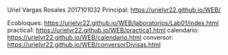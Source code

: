 Uriel Vargas Rosales 2017101032
Principal: https://urielvr22.github.io/WEB/

Ecobloques: https://urielvr22.github.io/WEB/laboratorios/Lab01/index.html
practica1: https://urielvr22.github.io/WEB/practica1.html
calendario: https://urielvr22.github.io/WEB/calendario.html
conversor: https://urielvr22.github.io/WEB/conversorDivisas.html



